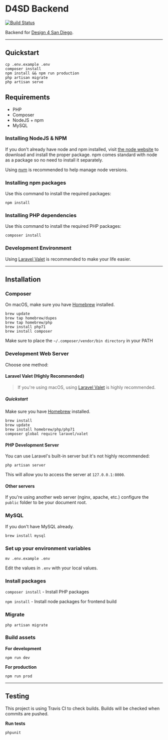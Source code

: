 # D4SD Backend
<a href="https://travis-ci.org/creativecolab/civicchallenge-backend"><img src="https://travis-ci.org/creativecolab/civicchallenge-backend.svg" alt="Build Status"></a>

Backend for [Design 4 San Diego](https://designsandigo.ucsd.edu).

---

## Quickstart
```
cp .env.example .env
composer install
npm install && npm run production
php artisan migrate
php artisan serve
```

## Requirements

* PHP
* Composer
* NodeJS + npm
* MySQL

### Installing NodeJS & NPM

If you don't already have node and npm installed, visit [the node website](http://nodejs.org/) to download and install the proper package. npm comes standard with node as a package so no need to install it separately.

Using [nvm](https://github.com/creationix/nvm) is recommended to help manage node versions.

### Installing npm packages

Use this command to install the required packages:

`npm install`

### Installing PHP dependencies

Use this command to install the required PHP packages:

`composer install`

### Development Environment

Using [Laravel Valet](https://laravel.com/docs/5.4/valet) is recommended to make your life easier. 

---

## Installation

### Composer

On macOS, make sure you have [Homebrew](http://brew.sh/) installed.

```
brew update
brew tap homebrew/dupes
brew tap homebrew/php
brew install php71
brew install composer
```

Make sure to place the `~/.composer/vendor/bin directory` in your PATH

### Development Web Server

Choose one method:

#### Laravel Valet (Highly Recommended)

> If you're using macOS, using [Laravel Valet](https://laravel.com/docs/5.4/valet) is highly recommended.

##### Quickstart

Make sure you have [Homebrew](http://brew.sh/) installed.

```
brew install
brew update
brew install homebrew/php/php71
composer global require laravel/valet
```

#### PHP Development Server
You can use Laravel's built-in server but it's not highly recommended:

`php artisan server`

This will allow you to access the server at `127.0.0.1:8000`.


#### Other servers
If you're using another web server (nginx, apache, etc.) configure the `public` folder to be your document root.


### MySQL
If you don't have MySQL already.

```
brew install mysql
```

### Set up your environment variables
`mv .env.example .env`

Edit the values in `.env` with your local values.

### Install packages
`composer install` - Install PHP packages

`npm install` - Install node packages for frontend build

### Migrate
`php artisan migrate`

### Build assets
**For development**

`npm run dev`

**For production**

`npm run prod`

---

## Testing

This project is using Travis CI to check builds. Builds will be checked when commits are pushed.

**Run tests**

`phpunit`
